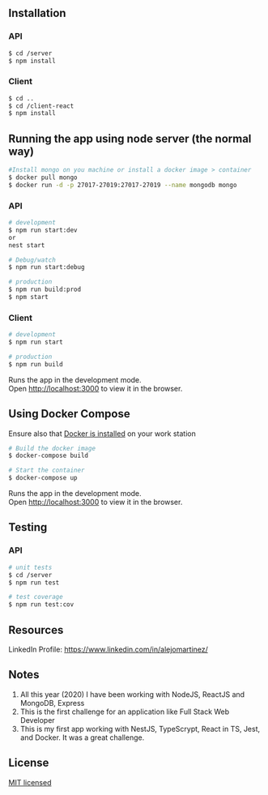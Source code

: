 
## Installation

### API

```bash
$ cd /server
$ npm install
```

### Client

```bash
$ cd ..
$ cd /client-react
$ npm install
```

## Running the app using node server (the normal way)

```bash
#Install mongo on you machine or install a docker image > container
$ docker pull mongo
$ docker run -d -p 27017-27019:27017-27019 --name mongodb mongo
```

### API

```bash
# development
$ npm run start:dev
or
nest start

# Debug/watch
$ npm run start:debug

# production
$ npm run build:prod
$ npm start
```

### Client

```bash
# development
$ npm run start

# production
$ npm run build
```

Runs the app in the development mode.\
Open [http://localhost:3000](http://localhost:3000) to view it in the browser.

## Using Docker Compose

Ensure also that [Docker is installed](https://docs.docker.com/engine/install) on your work station

```bash
# Build the docker image
$ docker-compose build

# Start the container
$ docker-compose up
```

Runs the app in the development mode.\
Open [http://localhost:3000](http://localhost:3000) to view it in the browser.

## Testing

### API

```bash
# unit tests
$ cd /server
$ npm run test

# test coverage
$ npm run test:cov
```

## Resources

LinkedIn Profile: https://www.linkedin.com/in/alejomartinez/

## Notes

1. All this year (2020) I have been working with NodeJS, ReactJS and MongoDB, Express
2. This is the first challenge for an application like Full Stack Web Developer
3. This is my first app working with NestJS, TypeScrypt, React in TS, Jest, and Docker. It was a great challenge.

## License

[MIT licensed](LICENSE)
